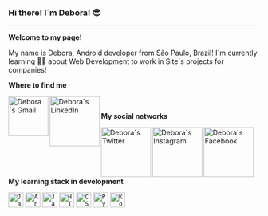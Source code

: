 ### **Hi there! I´m Debora!** 😎
____________________________________________________________________________________________________________________________________________________

**Welcome to my page!** 

My name is Debora, Android developer from São Paulo, Brazil!
I´m currently learning 👩‍💻 about Web Development to work in Site´s projects for companies!


**Where to find me**
<!-- Contatos -->
<a href="<deh.ballerini@gmail.com/>">
<img align="left" alt="Debora´s Gmail" width="80px" src="https://img.shields.io/badge/Gmail-D14836?style=for-the-badge&logo=gmail&logoColor=white" />
  </a>

<a href="<https://www.linkedin.com/in/deboraballerinihorta/>">
<img align="left" alt="Debora´s LinkedIn" width="100px" src="https://img.shields.io/badge/LinkedIn-0077B5?style=for-the-badge&logo=linkedin&logoColor=white" />
  </a>

<br>

**My social networks**

<!-- Contatos -->
<a href="<https://twitter.com/deborabhorta/>">
<img align="left" alt="Debora´s Twitter" width="100px" src="https://img.shields.io/badge/Twitter-1DA1F2?style=for-the-badge&logo=twitter&logoColor=white" />
  </a>

<a href="<https://www.instagram.com/dehballerinihorta/>">
<img align="left" alt="Debora´s Instagram" width="100px" src="https://img.shields.io/badge/Instagram-E4405F?style=for-the-badge&logo=instagram&logoColor=white" />
  </a>
  
<a href="<https://www.facebook.com/debora.bah.9083>">
<img align="left" alt="Debora´s Facebook" width="100px" src="https://img.shields.io/badge/Facebook-1877F2?style=for-the-badge&logo=facebook&logoColor=white" />
  </a>

<br>

**My learning stack in development**
  <!-- Stacks -->
<code><img alt="Java" height="30" src="https://img.shields.io/badge/Java-ED8B00?style=for-the-badge&logo=java&logoColor=white"></code>
<code><img alt="AngularJS" height="30" src="https://img.shields.io/badge/AngularJS-E23237?style=for-the-badge&logo=angularjs&logoColor=white"></code> 
<code><img alt="JavaScript" height="30" src="https://img.shields.io/badge/JavaScript-323330?style=for-the-badge&logo=javascript&logoColor=F7DF1E"></code>
<code><img alt="HTML5" height="30" src="https://img.shields.io/badge/HTML5-E34F26?style=for-the-badge&logo=html5&logoColor=white"></code>
<code><img alt="CSS3" height="30" src="https://img.shields.io/badge/CSS3-1572B6?style=for-the-badge&logo=css3&logoColor=white"></code>
<code><img alt="Python" height="30" src="https://img.shields.io/badge/Python-3776AB?style=for-the-badge&logo=python&logoColor=white"></code>
<code><img alt="Kotlin" height="30" src="https://img.shields.io/badge/Kotlin-0095D5?&style=for-the-badge&logo=kotlin&logoColor=white"></code>

<!--
**DeboraBallHor/DeboraBallHor** is a ✨ _special_ ✨ repository because its `README.md` (this file) appears on your GitHub profile.

<!-- 

- 🌱 I’m currently learning ...
- 👯 I’m looking to collaborate on ...
- 🤔 I’m looking for help with ...
- 💬 Ask me about ...
- 📫 How to reach me: ...
- 😄 Pronouns: ...
- ⚡ Fun fact: ...
-->
